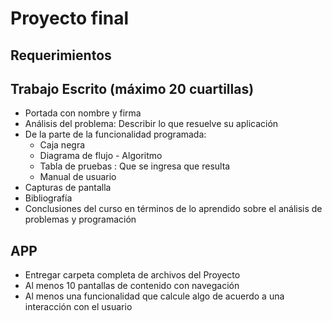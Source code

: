 # Proyecto final
##  Requerimientos
## Trabajo Escrito (máximo 20 cuartillas)
- Portada con nombre y firma
- Análisis del problema: Describir lo que resuelve su aplicación
- De la parte de la funcionalidad programada:
  - Caja negra
  - Diagrama de flujo - Algoritmo
  - Tabla de pruebas : Que se ingresa que resulta
  - Manual de usuario
- Capturas de pantalla
- Bibliografía
- Conclusiones del curso en términos de lo aprendido sobre el análisis de problemas y programación
## APP
- Entregar carpeta completa de archivos del Proyecto
- Al menos 10 pantallas de contenido con navegación
- Al menos una funcionalidad que calcule algo de acuerdo a una interacción con el usuario
